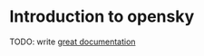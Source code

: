 # Introduction to opensky

TODO: write [great documentation](http://jacobian.org/writing/what-to-write/)
